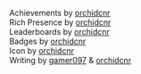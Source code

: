 Achievements by [orchidcnr](https://retroachievements.org/user/orchidcnr)<br>
Rich Presence by [orchidcnr](https://retroachievements.org/user/orchidcnr)<br>
Leaderboards by [orchidcnr](https://retroachievements.org/user/orchidcnr)<br>
Badges by [orchidcnr](https://retroachievements.org/user/orchidcnr)<br>
Icon by [orchidcnr](https://retroachievements.org/user/orchidcnr)<br>
Writing by [gamer097](https://retroachievements.org/user/gamer097) & [orchidcnr](https://retroachievements.org/user/orchidcnr)